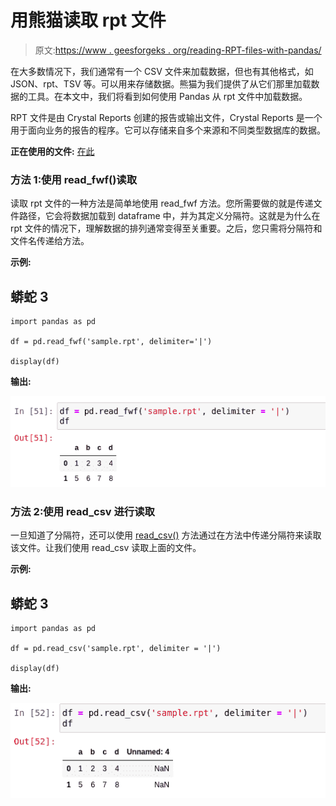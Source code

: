 # 用熊猫读取 rpt 文件

> 原文:[https://www . geesforgeks . org/reading-RPT-files-with-pandas/](https://www.geeksforgeeks.org/reading-rpt-files-with-pandas/)

在大多数情况下，我们通常有一个 CSV 文件来加载数据，但也有其他格式，如 JSON、rpt、TSV 等。可以用来存储数据。熊猫为我们提供了从它们那里加载数据的工具。在本文中，我们将看到如何使用 Pandas 从 rpt 文件中加载数据。

RPT 文件是由 Crystal Reports 创建的报告或输出文件，Crystal Reports 是一个用于面向业务的报告的程序。它可以存储来自多个来源和不同类型数据库的数据。

**正在使用的文件:** [在此](https://drive.google.com/file/d/1N7WkOzeXouZU_nYbpqdCvRMVHhXeQjFB/view?usp=sharing)

### 方法 1:使用 read_fwf()读取

读取 rpt 文件的一种方法是简单地使用 read_fwf 方法。您所需要做的就是传递文件路径，它会将数据加载到 dataframe 中，并为其定义分隔符。这就是为什么在 rpt 文件的情况下，理解数据的排列通常变得至关重要。之后，您只需将分隔符和文件名传递给方法。

**示例:**

## 蟒蛇 3

```
import pandas as pd

df = pd.read_fwf('sample.rpt', delimiter='|')

display(df)
```

**输出:**

![](img/487448ee04c0ca76b47bbaf21827fc58.png)

### 方法 2:使用 read_csv 进行读取

一旦知道了分隔符，还可以使用 [read_csv()](https://www.geeksforgeeks.org/python-read-csv-using-pandas-read_csv/#:~:text=Python%20is%20a%20great%20language,and%20analyzing%20data%20much%20easier.&text=Code%20%231%20%3A%20read_csv%20is%20an,and%20do%20operations%20on%20it.) 方法通过在方法中传递分隔符来读取该文件。让我们使用 read_csv 读取上面的文件。

**示例:**

## 蟒蛇 3

```
import pandas as pd

df = pd.read_csv('sample.rpt', delimiter = '|')

display(df)
```

**输出:**

![](img/5a1fac74d0a19c8ffd86e7b7bb44912e.png)